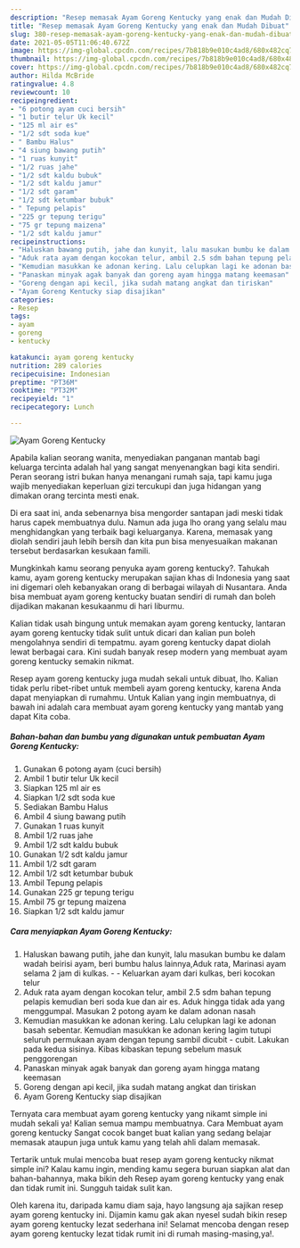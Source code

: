 ```yaml
---
description: "Resep memasak Ayam Goreng Kentucky yang enak dan Mudah Dibuat"
title: "Resep memasak Ayam Goreng Kentucky yang enak dan Mudah Dibuat"
slug: 380-resep-memasak-ayam-goreng-kentucky-yang-enak-dan-mudah-dibuat
date: 2021-05-05T11:06:40.672Z
image: https://img-global.cpcdn.com/recipes/7b818b9e010c4ad8/680x482cq70/ayam-goreng-kentucky-foto-resep-utama.jpg
thumbnail: https://img-global.cpcdn.com/recipes/7b818b9e010c4ad8/680x482cq70/ayam-goreng-kentucky-foto-resep-utama.jpg
cover: https://img-global.cpcdn.com/recipes/7b818b9e010c4ad8/680x482cq70/ayam-goreng-kentucky-foto-resep-utama.jpg
author: Hilda McBride
ratingvalue: 4.8
reviewcount: 10
recipeingredient:
- "6 potong ayam cuci bersih"
- "1 butir telur Uk kecil"
- "125 ml air es"
- "1/2 sdt soda kue"
- " Bambu Halus"
- "4 siung bawang putih"
- "1 ruas kunyit"
- "1/2 ruas jahe"
- "1/2 sdt kaldu bubuk"
- "1/2 sdt kaldu jamur"
- "1/2 sdt garam"
- "1/2 sdt ketumbar bubuk"
- " Tepung pelapis"
- "225 gr tepung terigu"
- "75 gr tepung maizena"
- "1/2 sdt kaldu jamur"
recipeinstructions:
- "Haluskan bawang putih, jahe dan kunyit, lalu masukan bumbu ke dalam wadah beirisi ayam, beri bumbu halus lainnya,Aduk rata, Marinasi ayam selama 2 jam di kulkas.   Keluarkan ayam dari kulkas, beri kocokan telur"
- "Aduk rata ayam dengan kocokan telur, ambil 2.5 sdm bahan tepung pelapis kemudian beri soda kue dan air es. Aduk hingga tidak ada yang menggumpal. Masukan 2 potong ayam ke dalam adonan nasah"
- "Kemudian masukkan ke adonan kering. Lalu celupkan lagi ke adonan basah sebentar. Kemudian masukkan ke adonan kering lagim tutupi seluruh permukaan ayam dengan tepung sambil dicubit - cubit. Lakukan pada kedua sisinya. Kibas kibaskan tepung sebelum masuk penggorengan"
- "Panaskan minyak agak banyak dan goreng ayam hingga matang keemasan"
- "Goreng dengan api kecil, jika sudah matang angkat dan tiriskan"
- "Ayam Goreng Kentucky siap disajikan"
categories:
- Resep
tags:
- ayam
- goreng
- kentucky

katakunci: ayam goreng kentucky 
nutrition: 289 calories
recipecuisine: Indonesian
preptime: "PT36M"
cooktime: "PT32M"
recipeyield: "1"
recipecategory: Lunch

---
```



![Ayam Goreng Kentucky](https://img-global.cpcdn.com/recipes/7b818b9e010c4ad8/680x482cq70/ayam-goreng-kentucky-foto-resep-utama.jpg)

Apabila kalian seorang wanita, menyediakan panganan mantab bagi keluarga tercinta adalah hal yang sangat menyenangkan bagi kita sendiri. Peran seorang istri bukan hanya menangani rumah saja, tapi kamu juga wajib menyediakan keperluan gizi tercukupi dan juga hidangan yang dimakan orang tercinta mesti enak.

Di era  saat ini, anda sebenarnya bisa mengorder santapan jadi meski tidak harus capek membuatnya dulu. Namun ada juga lho orang yang selalu mau menghidangkan yang terbaik bagi keluarganya. Karena, memasak yang diolah sendiri jauh lebih bersih dan kita pun bisa menyesuaikan makanan tersebut berdasarkan kesukaan famili. 



Mungkinkah kamu seorang penyuka ayam goreng kentucky?. Tahukah kamu, ayam goreng kentucky merupakan sajian khas di Indonesia yang saat ini digemari oleh kebanyakan orang di berbagai wilayah di Nusantara. Anda bisa membuat ayam goreng kentucky buatan sendiri di rumah dan boleh dijadikan makanan kesukaanmu di hari liburmu.

Kalian tidak usah bingung untuk memakan ayam goreng kentucky, lantaran ayam goreng kentucky tidak sulit untuk dicari dan kalian pun boleh mengolahnya sendiri di tempatmu. ayam goreng kentucky dapat diolah lewat berbagai cara. Kini sudah banyak resep modern yang membuat ayam goreng kentucky semakin nikmat.

Resep ayam goreng kentucky juga mudah sekali untuk dibuat, lho. Kalian tidak perlu ribet-ribet untuk membeli ayam goreng kentucky, karena Anda dapat menyiapkan di rumahmu. Untuk Kalian yang ingin membuatnya, di bawah ini adalah cara membuat ayam goreng kentucky yang mantab yang dapat Kita coba.

<!--inarticleads1-->

##### Bahan-bahan dan bumbu yang digunakan untuk pembuatan Ayam Goreng Kentucky:

1. Gunakan 6 potong ayam (cuci bersih)
1. Ambil 1 butir telur Uk kecil
1. Siapkan 125 ml air es
1. Siapkan 1/2 sdt soda kue
1. Sediakan  Bambu Halus
1. Ambil 4 siung bawang putih
1. Gunakan 1 ruas kunyit
1. Ambil 1/2 ruas jahe
1. Ambil 1/2 sdt kaldu bubuk
1. Gunakan 1/2 sdt kaldu jamur
1. Ambil 1/2 sdt garam
1. Ambil 1/2 sdt ketumbar bubuk
1. Ambil  Tepung pelapis
1. Gunakan 225 gr tepung terigu
1. Ambil 75 gr tepung maizena
1. Siapkan 1/2 sdt kaldu jamur




<!--inarticleads2-->

##### Cara menyiapkan Ayam Goreng Kentucky:

1. Haluskan bawang putih, jahe dan kunyit, lalu masukan bumbu ke dalam wadah beirisi ayam, beri bumbu halus lainnya,Aduk rata, Marinasi ayam selama 2 jam di kulkas.  -  - Keluarkan ayam dari kulkas, beri kocokan telur
1. Aduk rata ayam dengan kocokan telur, ambil 2.5 sdm bahan tepung pelapis kemudian beri soda kue dan air es. Aduk hingga tidak ada yang menggumpal. Masukan 2 potong ayam ke dalam adonan nasah
1. Kemudian masukkan ke adonan kering. Lalu celupkan lagi ke adonan basah sebentar. Kemudian masukkan ke adonan kering lagim tutupi seluruh permukaan ayam dengan tepung sambil dicubit - cubit. Lakukan pada kedua sisinya. Kibas kibaskan tepung sebelum masuk penggorengan
1. Panaskan minyak agak banyak dan goreng ayam hingga matang keemasan
1. Goreng dengan api kecil, jika sudah matang angkat dan tiriskan
1. Ayam Goreng Kentucky siap disajikan




Ternyata cara membuat ayam goreng kentucky yang nikamt simple ini mudah sekali ya! Kalian semua mampu membuatnya. Cara Membuat ayam goreng kentucky Sangat cocok banget buat kalian yang sedang belajar memasak ataupun juga untuk kamu yang telah ahli dalam memasak.

Tertarik untuk mulai mencoba buat resep ayam goreng kentucky nikmat simple ini? Kalau kamu ingin, mending kamu segera buruan siapkan alat dan bahan-bahannya, maka bikin deh Resep ayam goreng kentucky yang enak dan tidak rumit ini. Sungguh taidak sulit kan. 

Oleh karena itu, daripada kamu diam saja, hayo langsung aja sajikan resep ayam goreng kentucky ini. Dijamin kamu gak akan nyesel sudah bikin resep ayam goreng kentucky lezat sederhana ini! Selamat mencoba dengan resep ayam goreng kentucky lezat tidak rumit ini di rumah masing-masing,ya!.

